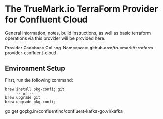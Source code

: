 # The TrueMark.io TerraForm Provider for Confluent Cloud

General information, notes, build instructions, as well as basic terraform 
operations via this provider will be provided here. 

Provider Codebase GoLang-Namespace: github.com/truemark/terraform-provider-confluent-cloud 



## Environment Setup
First, run the following command:

```
brew install pkg-config git
     -- or --
brew upgrade git
brew upgrade pkg-config
```

go get gopkg.in/confluentinc/confluent-kafka-go.v1/kafka
